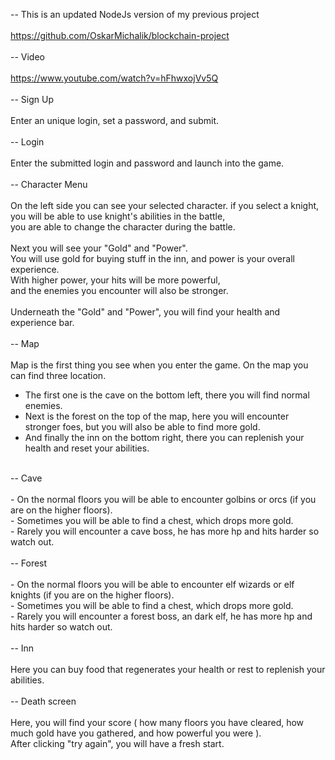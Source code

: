 -- This is an updated NodeJs version of my previous project <br/>
<br/>
https://github.com/OskarMichalik/blockchain-project<br/>
<br/>
-- Video<br/>
<br/>
https://www.youtube.com/watch?v=hFhwxojVv5Q<br/>
<br/>
-- Sign Up<br/>
<br/>
  Enter an unique login, set a password, and submit.<br/>
  <br/>
-- Login <br/>
<br/>
  Enter the submitted login and password and launch into the game.<br/>
<br/>
-- Character Menu<br/>
<br/>
  On the left side you can see your selected character. if you select a knight,<br/>
  you will be able to use knight's abilities in the battle,<br/>
  you are able to change the character during the battle.<br/>
<br/>
  Next you will see your "Gold" and "Power".<br/>
  You will use gold for buying stuff in the inn, and power is your overall experience.<br/>
  With higher power, your hits will be more powerful,<br/>
  and the enemies you encounter will also be stronger.<br/>
<br/>
  Underneath the "Gold" and "Power", you will find your health and experience bar.<br/>
<br/>
-- Map<br/>
<br/>
  Map is the first thing you see when you enter the game. On the map you can find three location.<br/>
  - The first one is the cave on the bottom left, there you will find normal enemies.<br/>
  - Next is the forest on the top of the map, here you will encounter stronger foes, but you will also be able to find more gold.<br/>
  - And finally the inn on the bottom right, there you can replenish your health and reset your abilities.<br/>
<br/>
-- Cave <br/>
<br/>
  - On the normal floors you will be able to encounter golbins or orcs (if you are on the higher floors).<br/>
  - Sometimes you will be able to find a chest, which drops more gold.<br/>
  - Rarely you will encounter a cave boss, he has more hp and hits harder so watch out.<br/>
<br/>
-- Forest<br/>
<br/>
  - On the normal floors you will be able to encounter elf wizards or elf knights (if you are on the higher floors).<br/>
  - Sometimes you will be able to find a chest, which drops more gold.<br/>
  - Rarely you will encounter a forest boss, an dark elf, he has more hp and hits harder so watch out.<br/>
<br/>
-- Inn<br/>
<br/>
  Here you can buy food that regenerates your health or rest to replenish your abilities.<br/>
<br/>
-- Death screen<br/>
<br/>
  Here, you will find your score ( how many floors you have cleared, how much gold have you gathered, and how powerful you were ).<br/>
  After clicking "try again", you will have a fresh start.<br/>
<br/>

